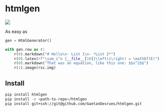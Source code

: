 # htmlgen

![](rsc/ex.png)

As easy as 
```python
gen = HtmlGenerator()

with gen.row as r:
    r(0).markdown("# Hello\n- List 1\n- *List 2*")
    r(0).latex(rf"\sum_i^n {__file__[10]}\left(i\right) = \mathbf(E)")
    r(0).markdown("That was an equation, like this one: $$x^2$$")
    r(1).image(rsc.img)
```



## Install
```bash
pip install htmlgen
pip install -e <path-to-repo>/htmlgen
pip install git+ssh://git@github.com/GaetanDesrues/htmlgen.git
```
